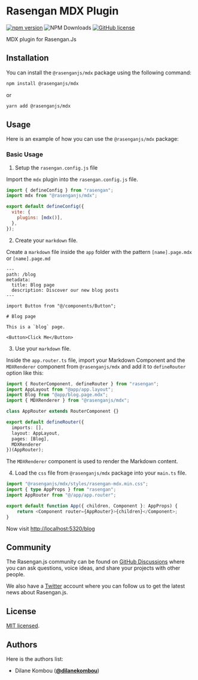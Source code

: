 # Rasengan MDX Plugin

[![npm version](https://badge.fury.io/js/@rasenganjs%2Fmdx.svg)](https://badge.fury.io/js/@rasenganjs%2Fmdx)
![NPM Downloads](https://img.shields.io/npm/dm/%40rasenganjs%2Fmdx)
[![GitHub license](https://img.shields.io/github/license/rasengan-dev/rasengan-mdx-plugin)](https://github.com/rasengan-dev/rasengan-mdx-plugin/blob/main/LICENSE)

MDX plugin for Rasengan.Js

## Installation

You can install the `@rasenganjs/mdx` package using the following command:

```bash
npm install @rasenganjs/mdx
```

or

```bash
yarn add @rasenganjs/mdx
```

## Usage

Here is an example of how you can use the `@rasenganjs/mdx` package:

### Basic Usage

1. Setup the `rasengan.config.js` file

Import the `mdx` plugin into the `rasengan.config.js` file.

```javascript
import { defineConfig } from "rasengan";
import mdx from "@rasenganjs/mdx";

export default defineConfig({
  vite: {
    plugins: [mdx()],
  },
});
```

2. Create your `markdown` file.

Create a `markdown` file inside the `app` folder with the pattern `[name].page.mdx` or `[name].page.md`

```mdx
---
path: /blog
metadata:
  title: Blog page
  description: Discover our new blog posts
---

import Button from "@/components/Button";

# Blog page

This is a `blog` page.

<Button>Click Me</Button>
```

3. Use your `markdown` file.

Inside the `app.router.ts` file, import your Markdown Component and the `MDXRenderer` component from `@rasenganjs/mdx` and add it to `defineRouter` option like this:

```typescript
import { RouterComponent, defineRouter } from "rasengan";
import AppLayout from "@app/app.layout";
import Blog from "@app/blog.page.mdx";
import { MDXRenderer } from "@rasenganjs/mdx";

class AppRouter extends RouterComponent {}

export default defineRouter({
  imports: [],
  layout: AppLayout,
  pages: [Blog],
  MDXRenderer
})(AppRouter);
```

The `MDXRenderer` component is used to render the Markdown content.

4. Load the `css` file from `@rasenganjs/mdx` package into your `main.ts` file.

```typescript
import "@rasenganjs/mdx/styles/rasengan-mdx.min.css";
import { type AppProps } from "rasengan";
import AppRouter from "@/app/app.router";

export default function App({ children, Component }: AppProps) {
	return <Component router={AppRouter}>{children}</Component>;
}
```

Now visit [http://localhost:5320/blog](http://localhost:5320/blog)

## Community

The Rasengan.js community can be found on [GitHub Discussions](https://github.com/rasengan-dev/rasenganjs/discussions) where you can ask questions, voice ideas, and share your projects with other people.

We also have a [Twitter](https://twitter.com/rasenganjs) account where you can follow us to get the latest news about Rasengan.js.

## License

[MIT licensed](https://github.com/rasengan-dev/rasengan-image/blob/main/LICENSE).

## Authors

Here is the authors list:

- Dilane Kombou ([**@dilanekombou**](https://twitter.com/dilanekombou))